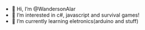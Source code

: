 - 👋 Hi, I’m @WandersonAlar
- 👀 I’m interested in c#, javascript and survival games!
- 🌱 I’m currently learning eletronics(arduino and stuff)

